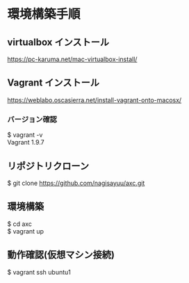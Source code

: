 # 環境構築手順

## virtualbox インストール  
https://pc-karuma.net/mac-virtualbox-install/

## Vagrant インストール  
https://weblabo.oscasierra.net/install-vagrant-onto-macosx/

### バージョン確認  
$ vagrant -v  
Vagrant 1.9.7

## リポジトリクローン  
$ git clone https://github.com/nagisayuu/axc.git

## 環境構築  
$ cd axc  
$ vagrant up

## 動作確認(仮想マシン接続)  
$ vagrant ssh ubuntu1
